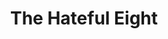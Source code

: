 ---
layout: post
title: The Hateful Eight
director: Quentin Tarantino
year: 2015
cover: https://images.mubicdn.net/images/film/119759/cache-858789-1677604703/image-w1280.jpg
---